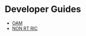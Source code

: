 # Developer Guides

- [OAM](https://lf-o-ran-sc.atlassian.net/wiki/spaces/OAM/overview)
- [NON RT RIC](https://lf-o-ran-sc.atlassian.net/wiki/spaces/RICNR/overview)
